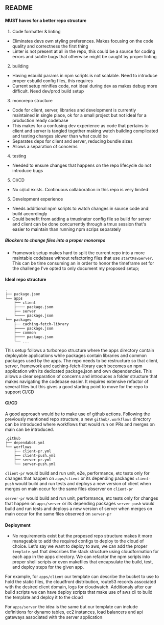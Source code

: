 ## README

#### MUST haves for a better repo structure

1. Code formatter & linting

- Eliminates devs own styling preferences. Makes focusing on the code quality and correctness the first thing
- Linter is not present at all in the repo, this could be a source for coding errors and subtle bugs that otherwise might be caught by proper linting

2. building

- Having esbuild params in npm scripts is not scalable. Need to introduce proper esbuild config files, this requires
- Current setup minifies code, not ideal during dev as makes debug more difficult. Need dev/prod build setup

3. monorepo structure

- Code for client, server, libraries and development is currently maintained in single place, ok for a small project but not ideal for a production ready codebase
- This makes for a confusing dev experience as code that pertains to client and server is tangled together making watch building complicated and testing changes slower than what could be
- Separates deps for client and server, reducing bundle sizes
- Allows a separation of concerns

4. testing

- Needed to ensure changes that happens on the repo lifecycle do not introduce bugs

5. CI/CD

- No ci/cd exists. Continuous collaboration in this repo is very limited

5. Development experience

- Needs additional npm scripts to watch changes in source code and build accordingly
- Could benefit from adding a tmuxinator config file so build for server and client can be done concurrently through a tmux session that's easier to maintain than running npm scrips separately

##### Blockers to change files into a proper monorepo

- Framework setup makes hard to split the current repo into a more maintable codebase without refactoring files that use `startMswServer`. This can be time consuming an in order to honor the timeframe
  set for the challenge I've opted to only document my proposed setup;

#### Ideal repo structure

```shell
.
├── package.json
└── apps
    ├── client
    ├──── package.json
    ├── server
    └──── package.json
└── packages
    ├── caching-fetch-library
    ├──── package.json
    ├── common
    ├──── package.json
    └── ...

```

This setup follows a turborepo structure where the apps directory contain deployable applications while packages contain libraries and common packages used by the apps. The repo needs to be restructure
so that client, server, framework and caching-fetch-library each becomes an npm application with its dedicated package.json and own dependencies. This allows a clear separation of concerns and introduces a folder structure that makes navigating the codebase easier. It requires extensive refactor of several files but this gives a good starting point to move for the repo to support CI/CD

#### CI/CD

A good approach would be to make use of github actions. Following the previously mentioned repo structure, a new `github/.workflows` directory can be introduced where workflows that would run on PRs and
merges on main can be introduced.

```shell
.github
├── dependabot.yml
└── worflows
    ├── client-pr.yml
    ├── client-push.yml
    ├── server-pr.yml
    └── server-push.yml

```

`client-pr` would build and run unit, e2e, performance, etc tests only for changes that happen on `apps/client` or its depending packages
`client-push` would build and run tests and deploys a new version of client when merges on main occur for the same files observer on `client-pr`

`server-pr` would build and run unit, performance, etc tests only for changes that happen on `apps/server` or its depending packages
`server-push` would build and run tests and deploys a new version of server when merges on main occur for the same files observed on `server-pr`

#### Deployment

- No requirements exist but the propesed repo structure makes it more manageable to add the required configs to deploy to the cloud of choice. Let's say we want to deploy to aws, we can add the proper
  `template.yml` that describes the stack structure using cloudformation for each app in the apps directory. We can refactor the npm scripts into proper shell scripts or even makefiles that encapsulate
  the build, test, and deploy steps for the given app.

For example, for `apps/client` our template can describe the bucket to use to hold the static files, the cloudfront distribution, route53 records associated with the desired client domain, logs for cloudwatch. Additionaly after our build scripts we can have deploy scripts that make use of aws cli to build the template and deploy it to the cloud

For `apps/server` the idea is the same but our template can include definitions for dynamo tables, ec2 instances, load balancers and api gateways associated with the server application
